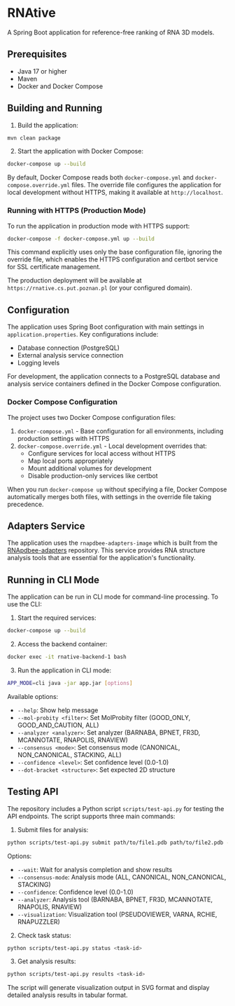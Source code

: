 # RNAtive

A Spring Boot application for reference-free ranking of RNA 3D models.

## Prerequisites

- Java 17 or higher
- Maven
- Docker and Docker Compose

## Building and Running

1. Build the application:

```bash
mvn clean package
```

2. Start the application with Docker Compose:

```bash
docker-compose up --build
```

By default, Docker Compose reads both `docker-compose.yml` and `docker-compose.override.yml` files. The override file configures the application for local development without HTTPS, making it available at `http://localhost`.

### Running with HTTPS (Production Mode)

To run the application in production mode with HTTPS support:

```bash
docker-compose -f docker-compose.yml up --build
```

This command explicitly uses only the base configuration file, ignoring the override file, which enables the HTTPS configuration and certbot service for SSL certificate management.

The production deployment will be available at `https://rnative.cs.put.poznan.pl` (or your configured domain).

## Configuration

The application uses Spring Boot configuration with main settings in `application.properties`.
Key configurations include:

- Database connection (PostgreSQL)
- External analysis service connection
- Logging levels

For development, the application connects to a PostgreSQL database and analysis service containers
defined in the Docker Compose configuration.

### Docker Compose Configuration

The project uses two Docker Compose configuration files:

1. `docker-compose.yml` - Base configuration for all environments, including production settings with HTTPS
2. `docker-compose.override.yml` - Local development overrides that:
   - Configure services for local access without HTTPS
   - Map local ports appropriately
   - Mount additional volumes for development
   - Disable production-only services like certbot

When you run `docker-compose up` without specifying a file, Docker Compose automatically merges both files, with settings in the override file taking precedence.

## Adapters Service

The application uses the `rnapdbee-adapters-image` which is built from the [RNApdbee-adapters](https://github.com/rnapdbee/rnapdbee-adapters) repository. This service provides RNA structure analysis tools that are essential for the application's functionality.

## Running in CLI Mode

The application can be run in CLI mode for command-line processing. To use the CLI:

1. Start the required services:
```bash
docker-compose up --build
```

2. Access the backend container:
```bash
docker exec -it rnative-backend-1 bash
```

3. Run the application in CLI mode:
```bash
APP_MODE=cli java -jar app.jar [options]
```

Available options:
- `--help`: Show help message
- `--mol-probity <filter>`: Set MolProbity filter (GOOD_ONLY, GOOD_AND_CAUTION, ALL)
- `--analyzer <analyzer>`: Set analyzer (BARNABA, BPNET, FR3D, MCANNOTATE, RNAPOLIS, RNAVIEW)
- `--consensus <mode>`: Set consensus mode (CANONICAL, NON_CANONICAL, STACKING, ALL)
- `--confidence <level>`: Set confidence level (0.0-1.0)
- `--dot-bracket <structure>`: Set expected 2D structure

## Testing API

The repository includes a Python script `scripts/test-api.py` for testing the API endpoints. The script supports three main commands:

1. Submit files for analysis:

```bash
python scripts/test-api.py submit path/to/file1.pdb path/to/file2.pdb --wait
```

Options:

- `--wait`: Wait for analysis completion and show results
- `--consensus-mode`: Analysis mode (ALL, CANONICAL, NON_CANONICAL, STACKING)
- `--confidence`: Confidence level (0.0-1.0)
- `--analyzer`: Analysis tool (BARNABA, BPNET, FR3D, MCANNOTATE, RNAPOLIS, RNAVIEW)
- `--visualization`: Visualization tool (PSEUDOVIEWER, VARNA, RCHIE, RNAPUZZLER)

2. Check task status:

```bash
python scripts/test-api.py status <task-id>
```

3. Get analysis results:

```bash
python scripts/test-api.py results <task-id>
```

The script will generate visualization output in SVG format and display detailed analysis results in tabular format.
